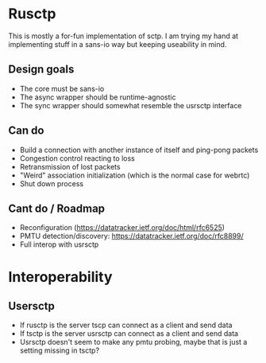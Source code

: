 # Rusctp

This is mostly a for-fun implementation of sctp. I am trying my hand at implementing stuff in a sans-io way but keeping useability in mind.

## Design goals

* The core must be sans-io
* The async wrapper should be runtime-agnostic
* The sync wrapper should somewhat resemble the usrsctp interface

## Can do
* Build a connection with another instance of itself and ping-pong packets
* Congestion control reacting to loss
* Retransmission of lost packets
* "Weird" association initialization (which is the normal case for webrtc)
* Shut down process

## Cant do / Roadmap
* Reconfiguration (https://datatracker.ietf.org/doc/html/rfc6525)
* PMTU detection/discovery: https://datatracker.ietf.org/doc/rfc8899/
* Full interop with usrsctp

# Interoperability
## Usersctp
* If rusctp is the server tscp can connect as a client and send data
* If tsctp is the server usrsctp can connect as a client and send data
* Usrsctp doesn't seem to make any pmtu probing, maybe that is just a setting missing in tsctp?
